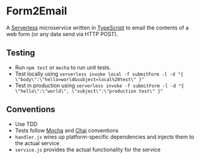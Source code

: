# Form2Email

A [Serverless](https://serverless.com/) microservice written in [TypeScript](http://www.typescriptlang.org/) to email the contents of a web form (or any data send via HTTP POST).

## Testing

* Run `npm test` or `mocha` to run unit tests.
* Test locally using `serverless invoke local -f submitForm -l -d "{ \"body\":\"hello=world&subject=local%20test\" }"`
* Test in production using `serverless invoke -f submitForm -l -d "{ \"hello\":\"world\", \"subject\":\"production test\" }"`

## Conventions

* Use TDD
* Tests follow [Mocha](https://mochajs.org/#assertions) and [Chai](http://chaijs.com/api/bdd/) conventions
* `handler.js` wires up platform-specific dependencies and injects them to the actual service
* `service.js` provides the actual functionality for the service